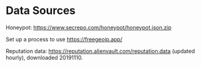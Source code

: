 # Data Sources

Honeypot: https://www.secrepo.com/honeypot/honeypot.json.zip  

Set up a process to use https://freegeoip.app/

Reputation data: https://reputation.alienvault.com/reputation.data  (updated hourly), downloaded 20191110.  


